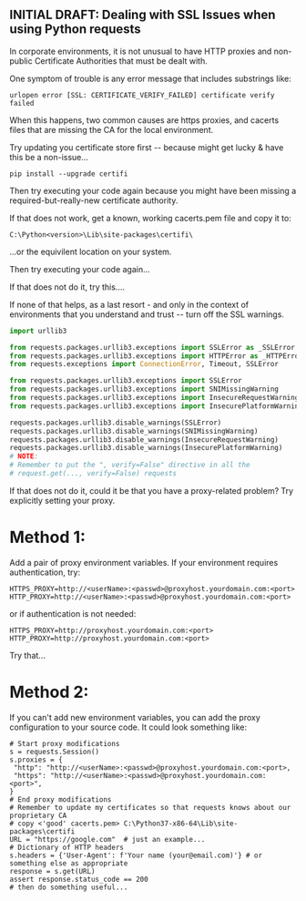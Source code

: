 ## INITIAL DRAFT: Dealing with SSL Issues when using Python requests  

In corporate environments, it is not unusual to have HTTP proxies and non-public Certificate Authorities that must be dealt with.  

One symptom of trouble is any error message that includes substrings like:  
```
urlopen error [SSL: CERTIFICATE_VERIFY_FAILED] certificate verify failed
```

When this happens, two common causes are https proxies, and cacerts files that are missing the CA for the local environment.  

Try updating you certificate store first -- because might get lucky & have this be a non-issue...  
```
pip install --upgrade certifi  
```

Then try executing your code again because you might have been missing a required-but-really-new certificate authority.  

If that does not work, get a known, working cacerts.pem file and copy it to:  
```
C:\Python<version>\Lib\site-packages\certifi\  
```
...or the equivilent location on your system.  

Then try executing your code again...  

If that does not do it, try this....

If none of that helps, as a last resort - and only in the context of environments that you understand and trust -- turn off the SSL warnings.

```python
import urllib3 

from requests.packages.urllib3.exceptions import SSLError as _SSLError
from requests.packages.urllib3.exceptions import HTTPError as _HTTPError
from requests.exceptions import ConnectionError, Timeout, SSLError

from requests.packages.urllib3.exceptions import SSLError
from requests.packages.urllib3.exceptions import SNIMissingWarning
from requests.packages.urllib3.exceptions import InsecureRequestWarning
from requests.packages.urllib3.exceptions import InsecurePlatformWarning

requests.packages.urllib3.disable_warnings(SSLError)
requests.packages.urllib3.disable_warnings(SNIMissingWarning)
requests.packages.urllib3.disable_warnings(InsecureRequestWarning)
requests.packages.urllib3.disable_warnings(InsecurePlatformWarning)
# NOTE:
# Remember to put the ", verify=False" directive in all the 
# request.get(..., verify=False) requests
```

If that does not do it, could it be that you have a proxy-related problem?  Try explicitly setting your proxy.  

# Method 1:  
Add a pair of proxy environment variables.  If your environment requires authentication, try:  
```
HTTPS_PROXY=http://<userName>:<passwd>@proxyhost.yourdomain.com:<port>
HTTP_PROXY=http://<userName>:<passwd>@proxyhost.yourdomain.com:<port>
```

or if authentication is not needed:  
```
HTTPS_PROXY=http://proxyhost.yourdomain.com:<port>
HTTP_PROXY=http://proxyhost.yourdomain.com:<port>
```

Try that...  

# Method 2:  
If you can't add new environment variables, you can add the proxy configuration to your source code.  It could look something like:  
```
# Start proxy modifications
s = requests.Session()
s.proxies = {
 "http": "http://<userName>:<passwd>@proxyhost.yourdomain.com:<port>,
 "https": "http://<userName>:<passwd>@proxyhost.yourdomain.com:<port>",
}
# End proxy modifications
# Remember to update my certificates so that requests knows about our proprietary CA
# copy <'good' cacerts.pem> C:\Python37-x86-64\Lib\site-packages\certifi
URL = "https://google.com"  # just an example...
# Dictionary of HTTP headers
s.headers = {'User-Agent': f'Your name (your@email.com)'} # or something else as appropriate
response = s.get(URL)
assert response.status_code == 200
# then do something useful...
```

